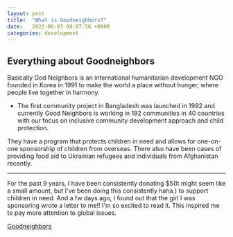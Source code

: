```yaml
---
layout: post
title:  "What is Goodneighbors?"
date:   2022-06-03 08:07:56 +0000
categories: development
---
```


## Everything about Goodneighbors

Basically God Neighbors is an international humanitarian development NGO founded in Korea in 1991 to make the world a place without hunger, where people live together in harmony.

- The first community project in Bangladesh was launched in 1992 and currently Good Neighbors is working in 192 communities in 40 countries with our focus on inclusive community development approach and child protection.

They have a program that protects children in need and allows for one-on-one sponsorship of children from overseas. There also have been cases of providing food aid to Ukrainian refugees and individuals from Afghanistan recently.

---

For the past 9 years, I have been consistently donating $5(It might seem like a small amount, but I've been doing this consistently haha.) to support children in need. And a fw days ago, I found out that the girl I was sponsoring wrote a letter to me!! I'm so excited to read it. This inspired me to pay more attention to global issues.

[Goodneighbors](https://www.goodneighbors.org/)
